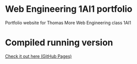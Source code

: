 # Web Engineering 1AI1 portfolio

Portfolio website for Thomas More Web Engineering class 1AI1

# Compiled running version

[Check it out here (GitHub Pages)](http://landervanlaer.github.io/Web-Engineering-1AI1-portfolio/src/)
